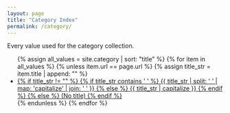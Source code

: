 ```yaml
---
layout: page
title: "Category Index"
permalink: /category/
---
```


Every value used for the category collection.

<ul>
  {% assign all_values = site.category | sort: "title" %}
  {% for item in all_values %}
    {% unless item.url == page.url %}
      {% assign title_str = item.title | append: "" %}
      <li>
        <a href="{{ item.url }}">
          {% if title_str != "" %}
            {% if title_str contains ' ' %}
              {{ title_str | split: ' ' | map: 'capitalize' | join: ' ' }}
            {% else %}
              {{ title_str | capitalize }}
            {% endif %}
          {% else %}
            (No title)
          {% endif %}
        </a>
      </li>
    {% endunless %}
  {% endfor %}
</ul>
